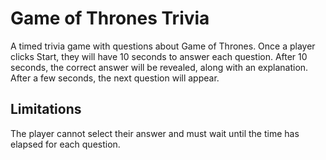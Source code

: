 # Game of Thrones Trivia
A timed trivia game with questions about Game of Thrones.  Once a player clicks Start, they will have 10 seconds to answer each question.  After 10 seconds, the correct answer will be revealed, along with an explanation.  After a few seconds, the next question will appear.

## Limitations
The player cannot select their answer and must wait until the time has elapsed for each question.